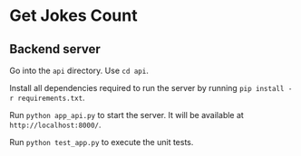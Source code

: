 # Get Jokes Count

## Backend server

Go into the `api` directory. Use `cd api`.

Install all dependencies required to run the server by running `pip install -r requirements.txt`.

Run `python app_api.py` to start the server. It will be available at `http://localhost:8000/`.

Run `python test_app.py` to execute the unit tests.
